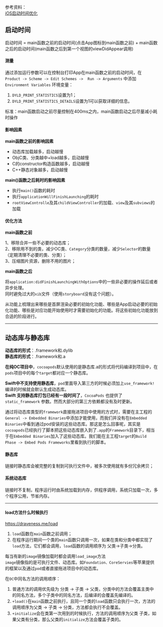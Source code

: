 参考资料：  
[iOS启动时间优化](http://www.zoomfeng.com/blog/launch-time.html)

## 启动时间

启动时间 = main函数之前的启动时间(点击App图标到main函数之前) + main函数之后的启动时间(main函数之后到第一个视图的viewDidAppear调用)  

#### 测量

通过添加运行参数可以在控制台打印App在main函数之前的启动时间，在 `Product -> Scheme -> Edit Schemes ->  Run -> Arguments` 中添加 `Environment Variables` 环境变量：  
1. `DYLD_PRINT_STATISTICS`设置为1；
2. `DYLD_PRINT_STATISTICS_DETAILS`设置为1可以获取详细的信息。

标准：main函数启动之前尽量控制在400ms之内，main函数启动之后尽量减小耗时操作

#### 影响因素
**main函数之前的影响因素**

* 动态库加载越多，启动越慢
* ObjC类、分类越中+load越多，启动越慢
* C的constructor构造函数越多，启动越慢
* C++静态对象越多，启动越慢

**main()函数之后耗时的影响因素**

* 执行`main()`函数的耗时
* 执行`applicationWillFinishLaunching`的耗时
* `rootViewControlle`及其`childViewController`的加载、`view`及其`subviews`的加载

#### 优化方法

**main函数之前**

1、移除合并一些不必要的动态库；   
2、移除用不到的类，减少OC类、`Category`分类的数量，减少`Selector`的数量（定期清理不必要的类、分类）；  
3、压缩图片资源，删除不用的图片；

**main函数之后**

将`application:didFinishLaunchingWithOptions`中的一些非必要的操作延后或者异步处理。  
同时避免过大的`xib`文件（使用`storyboard`没有这个问题）。

从功能上梳理出来哪些是首屏渲染必要的初始化功能、哪些是App启动必要的初始化功能、哪些是对应功能开始使用时才需要初始化的功能。将这些初始化功能放到合适的阶段进行。

----

## 动态库与静态库

**动态库的形式**：.framework和.dylib  
**静态库的形式**：.framework和.a

**在纯OC项目中**，`cocoapods`默认使用的是静态库.a的形式将代码编译到项目中，在`pods`项目中的每个`target`都对应一个静态库。

**Swift中不支持使用静态库**，`pod`里面导入第三方的时候必须加上`use_framework!`编译的时候就会默认生成动态库。  
**Swift 支持静态库打包已经有一段时间了**，`CocoaPods` 也提供了 `static_framework` 参数。然而大部分的第三方依赖都没有及时更新。  

通过将动态库类型的`framework`直接拖进项目中使用的方式时，需要在主工程的`General -> Embedded Binaries`中添加才能使用，而我们并没有在`Embedded Binaries`中看到通过pod安装的这些动态库。那这是怎么回事呢，其实是`cocoapods`已经执行了脚本把这些动态库嵌入到了`.app`的`Framework`目录下，相当于在`Embedded Binaries`加入了这些动态库。我们能在主工程`target`的`Build Phase -> Embed Pods Frameworks`里看到执行的脚本。

#### 静态库

链接时静态库会被完整的复制到可执行文件中，被多次使用就有多份冗余拷贝；

#### 系统动态库

链接时不复制，程序运行时由系统加载到内存，供程序调用，系统只加载一次，多个程序公用，节省内存。  

----

#### load方法什么时候执行

https://draveness.me/load  

1. `load`函数在`main`函数之前调用；
2. 在程序运行期间一个类的`main`函数只调用一次，如果在类和分类中都实现了`load`方法，它们都会调用，`load`函数的调用顺序为 父类->子类->分类。

每当有新的`image`镜像加载时都会调用`load_image`方法  
`image`镜像指的是可执行文件、动态库。如`Foundation、CoreServies`等苹果提供的框架以及通过`pod`或者直接拖进项目中的动态库。

在`OC`中同名方法的调用顺序：  

1. 普通方法的调用优先级为 分类 -> 子类 -> 父类，分类中的方法会覆盖主类中的同名方法，多个子类中的同名方法，后编译的会覆盖先编译的。
2. `+load()`在`main`函数之前执行，且同一个类的`load`函数只会执行一次，方法的调用顺序为父类 -> 子类 -> 分类，方法都会执行不会覆盖。
3. `+initialize`会在类第一次用到的时候执行，方法的调用顺序为父类 子类，如果父类有分类，那么父类的`initialize`方法会覆盖子类的。

